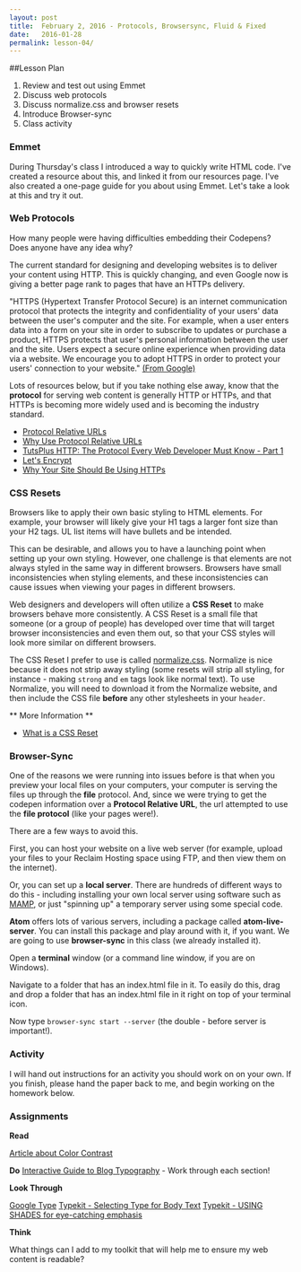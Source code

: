 ```yaml
---
layout: post
title:  February 2, 2016 - Protocols, Browsersync, Fluid & Fixed
date:   2016-01-28
permalink: lesson-04/
---
```


##Lesson Plan

1. Review and test out using Emmet
2. Discuss web protocols
3. Discuss normalize.css and browser resets
4. Introduce Browser-sync
5. Class activity

### Emmet

During Thursday's class I introduced a way to quickly write HTML code.  I've created a resource about this, and linked it from our resources page.  I've also created a one-page guide for you about using Emmet.  Let's take a look at this and try it out.

### Web Protocols

How many people were having difficulties embedding their Codepens?  Does anyone have any idea why?

The current standard for designing and developing websites is to deliver your content using HTTP.  This is quickly changing, and even Google now is giving a better page rank to pages that have an HTTPs delivery.

"HTTPS (Hypertext Transfer Protocol Secure) is an internet communication protocol that protects the integrity and confidentiality of your users' data between the user's computer and the site. For example, when a user enters data into a form on your site in order to subscribe to updates or purchase a product, HTTPS protects that user's personal information between the user and the site. Users expect a secure online experience when providing data via a website. We encourage you to adopt HTTPS in order to protect your users' connection to your website." [(From Google)](https://support.google.com/webmasters/answer/6073543?hl=en)

Lots of resources below, but if you take nothing else away, know that the **protocol** for serving web content is generally HTTP or HTTPs, and that HTTPs is becoming more widely used and is becoming the industry standard.

- [Protocol Relative URLs](http://billpatrianakos.me/blog/2013/04/18/protocol-relative-urls/)
- [Why Use Protocol Relative URLs](http://stackoverflow.com/questions/28446314/why-use-protocol-relative-urls-at-all)
- [TutsPlus HTTP: The Protocol Every Web Developer Must Know - Part 1](http://code.tutsplus.com/tutorials/http-the-protocol-every-web-developer-must-know-part-1--net-31177)
- [Let's Encrypt](https://letsencrypt.org/)
- [Why Your Site Should Be Using HTTPs](https://www.chapterthree.com/blog/why-your-site-should-be-using-https)


### CSS Resets

Browsers like to apply their own basic styling to HTML elements.  For example, your browser will likely give your H1 tags a larger font size than your H2 tags.  UL list items will have bullets and be intended.

This can be desirable, and allows you to have a launching point when setting up your own styling.  However, one challenge is that elements are not always styled in the same way in different browsers.  Browsers have small inconsistencies when styling elements, and these inconsistencies can cause issues when viewing your pages in different browsers.

Web designers and developers will often utilize a **CSS Reset** to make browsers behave more consistently.  A CSS Reset is a small file that someone (or a group of people) has developed over time that will target browser inconsistencies and even them out, so that your CSS styles will look more similar on different browsers.

The CSS Reset I prefer to use is called [normalize.css](http://necolas.github.io/normalize.css/).  Normalize is nice because it does not strip away styling (some resets will strip all styling, for instance - making `strong` and `em` tags look like normal text).  To use Normalize, you will need to download it from the Normalize website, and then include the CSS file **before** any other stylesheets in your `header`.

** More Information **

- [What is a CSS Reset](http://www.cssreset.com/what-is-a-css-reset/)

### Browser-Sync

One of the reasons we were running into issues before is that when you preview your local files on your computers, your computer is serving the files up through the **file** protocol.  And, since we were trying to get the codepen information over a **Protocol Relative URL**, the url attempted to use the **file protocol** (like your pages were!).

There are a few ways to avoid this.

First, you can host your website on a live web server (for example, upload your files to your Reclaim Hosting space using FTP, and then view them on the internet).

Or, you can set up a **local server**.  There are hundreds of different ways to do this - including installing your own local server using software such as [MAMP](https://www.mamp.info/en/), or just "spinning up" a temporary server using some special code.

**Atom** offers lots of various servers, including a package called **atom-live-server**.  You can install this package and play around with it, if you want.  We are going to use **browser-sync** in this class (we already installed it).

Open a **terminal** window (or a command line window, if you are on Windows).

Navigate to a folder that has an index.html file in it.  To easily do this, drag and drop a folder that has an index.html file in it right on top of your terminal icon.

Now type `browser-sync start --server` (the double - before server is important!).

### Activity

I will hand out instructions for an activity you should work on on your own.  If you finish, please hand the paper back to me, and begin working on the homework below.

### Assignments

**Read**

[Article about Color Contrast](https://viget.com/inspire/color-contrast)

**Do**
[Interactive Guide to Blog Typography](http://www.kaikkonendesign.fi/typography/) - Work through each section!

**Look Through**

[Google Type](http://femmebot.github.io/google-type/)
[Typekit - Selecting Type for Body Text](http://practice.typekit.com/lesson/selecting-typefaces-for-body-text/)
[Typekit - USING SHADES for eye-catching emphasis](http://practice.typekit.com/lesson/using-shades/)

**Think**

What things can I add to my toolkit that will help me to ensure my web content is readable?